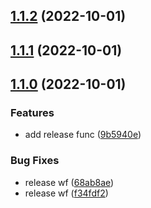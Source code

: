 

## [1.1.2](https://github.com/jimmysafe/ecs-test/compare/1.1.1...1.1.2) (2022-10-01)

## [1.1.1](https://github.com/jimmysafe/ecs-test/compare/1.1.0...1.1.1) (2022-10-01)

## [1.1.0](https://github.com/jimmysafe/ecs-test/compare/latest...1.1.0) (2022-10-01)


### Features

* add release func ([9b5940e](https://github.com/jimmysafe/ecs-test/commit/9b5940e1282713f7493907812e022a4108806207))


### Bug Fixes

* release wf ([68ab8ae](https://github.com/jimmysafe/ecs-test/commit/68ab8ae9a53b37b43d6276e334d03e130c7dfdfb))
* release wf ([f34fdf2](https://github.com/jimmysafe/ecs-test/commit/f34fdf267709c21746492dec8cf29cc4b20a5b4f))